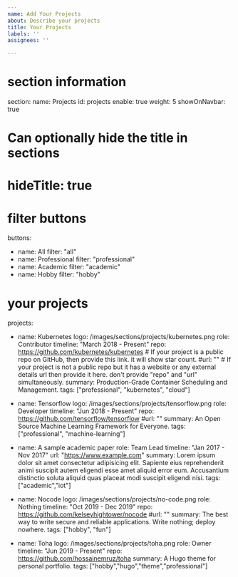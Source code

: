 ```yaml
---
name: Add Your Projects
about: Describe your projects
title: Your Projects
labels: ''
assignees: ''

---
```


# section information
section:
  name: Projects
  id: projects
  enable: true
  weight: 5
  showOnNavbar: true
  # Can optionally hide the title in sections
  # hideTitle: true

# filter buttons
buttons:
- name: All
  filter: "all"
- name: Professional
  filter: "professional"
- name: Academic
  filter: "academic"
- name: Hobby
  filter: "hobby"

# your projects
projects:
- name: Kubernetes
  logo: /images/sections/projects/kubernetes.png
  role: Contributor
  timeline: "March 2018 - Present"
  repo: https://github.com/kubernetes/kubernetes # If your project is a public repo on GitHub, then provide this link. it will show star count.
  #url: ""  # If your project is not a public repo but it has a website or any external details url then provide it here. don't provide "repo" and "url" simultaneously.
  summary: Production-Grade Container Scheduling and Management.
  tags: ["professional", "kubernetes", "cloud"]

- name: Tensorflow
  logo: /images/sections/projects/tensorflow.png
  role: Developer
  timeline: "Jun 2018 - Present"
  repo: https://github.com/tensorflow/tensorflow
  #url: ""
  summary: An Open Source Machine Learning Framework for Everyone.
  tags: ["professional", "machine-learning"]

- name: A sample academic paper
  role: Team Lead
  timeline: "Jan 2017 - Nov 2017"
  url: "https://www.example.com"
  summary: Lorem ipsum dolor sit amet consectetur adipisicing elit. Sapiente eius reprehenderit animi suscipit autem eligendi esse amet aliquid error eum. Accusantium distinctio soluta aliquid quas placeat modi suscipit eligendi nisi.
  tags: ["academic","iot"]

- name: Nocode
  logo: /images/sections/projects/no-code.png
  role: Nothing
  timeline: "Oct 2019 - Dec 2019"
  repo: https://github.com/kelseyhightower/nocode
  #url: ""
  summary: The best way to write secure and reliable applications. Write nothing; deploy nowhere.
  tags: ["hobby", "fun"]

- name: Toha
  logo: /images/sections/projects/toha.png
  role: Owner
  timeline: "Jun 2019 - Present"
  repo: https://github.com/hossainemruz/toha
  summary: A Hugo theme for personal portfolio.
  tags: ["hobby","hugo","theme","professional"]
